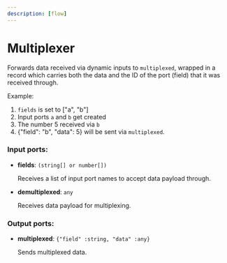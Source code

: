 ```yaml
---
description: [flow]
---
```


# Multiplexer

Forwards data received via dynamic inputs to `multiplexed`, wrapped in a record which carries both the data and the ID of the port (field) that it was received through.

Example:
1. `fields` is set to ["a", "b"]
2. Input ports `a` and `b` get created
3. The number 5 received via `b`
4. {"field": "b", "data": 5} will be sent via `multiplexed`.

### Input ports:

* __fields__: ` (string[] or number[]) `

    Receives a list of input port names to accept data payload through.


* __demultiplexed__: ` any `

    Receives data payload for multiplexing.

### Output ports:

* __multiplexed__: ` {"field" :string, "data" :any} `

    Sends multiplexed data.

